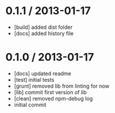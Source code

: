 
0.1.1 / 2013-01-17 
==================

  * [build] added dist folder
  * [docs] added history file

0.1.0 / 2013-01-17 
==================

  * [docs] updated readme
  * [test] initial tests
  * [grunt] removed lib from linting for now
  * [lib] commit first version of lib
  * [clean] removed npm-debug log
  * initial commit
